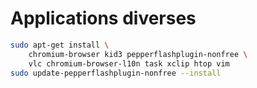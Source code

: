 # Applications diverses

```bash
sudo apt-get install \
    chromium-browser kid3 pepperflashplugin-nonfree \
    vlc chromium-browser-l10n task xclip htop vim
sudo update-pepperflashplugin-nonfree --install
```
